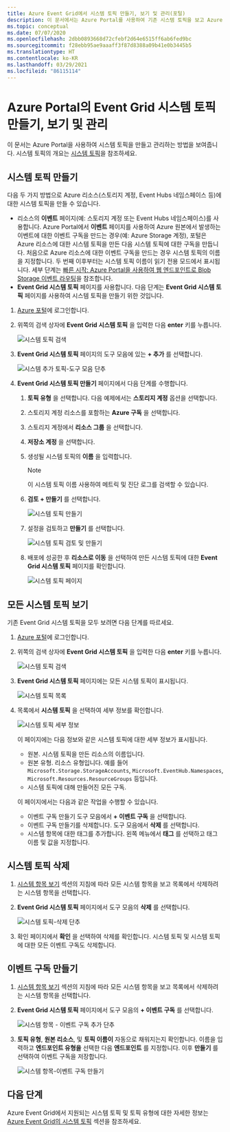 ```yaml
---
title: Azure Event Grid에서 시스템 토픽 만들기, 보기 및 관리(포털)
description: 이 문서에서는 Azure Portal를 사용하여 기존 시스템 토픽을 보고 Azure Event Grid 시스템 토픽을 만드는 방법을 보여줍니다.
ms.topic: conceptual
ms.date: 07/07/2020
ms.openlocfilehash: 2dbb0893668d72cfebf2d64e6515ff6ab6fed9bc
ms.sourcegitcommit: f28ebb95ae9aaaff3f87d8388a09b41e0b3445b5
ms.translationtype: HT
ms.contentlocale: ko-KR
ms.lasthandoff: 03/29/2021
ms.locfileid: "86115114"
---
```

# <a name="create-view-and-manage-event-grid-system-topics-in-the-azure-portal"></a>Azure Portal의 Event Grid 시스템 토픽 만들기, 보기 및 관리
이 문서는 Azure Portal을 사용하여 시스템 토픽을 만들고 관리하는 방법을 보여줍니다. 시스템 토픽의 개요는 [시스템 토픽](system-topics.md)을 참조하세요.

## <a name="create-a-system-topic"></a>시스템 토픽 만들기
다음 두 가지 방법으로 Azure 리소스(스토리지 계정, Event Hubs 네임스페이스 등)에 대한 시스템 토픽을 만들 수 있습니다.

- 리소스의 **이벤트** 페이지(예: 스토리지 계정 또는 Event Hubs 네임스페이스)를 사용합니다. Azure Portal에서 **이벤트** 페이지를 사용하여 Azure 원본에서 발생하는 이벤트에 대한 이벤트 구독을 만드는 경우(예: Azure Storage 계정), 포털은 Azure 리소스에 대한 시스템 토픽을 만든 다음 시스템 토픽에 대한 구독을 만듭니다. 처음으로 Azure 리소스에 대한 이벤트 구독을 만드는 경우 시스템 토픽의 이름을 지정합니다. 두 번째 이후부터는 시스템 토픽 이름이 읽기 전용 모드에서 표시됩니다. 세부 단계는 [빠른 시작: Azure Portal을 사용하여 웹 엔드포인트로 Blob Storage 이벤트 라우팅](blob-event-quickstart-portal.md#subscribe-to-the-blob-storage)을 참조합니다.
- **Event Grid 시스템 토픽** 페이지를 사용합니다. 다음 단계는 **Event Grid 시스템 토픽** 페이지를 사용하여 시스템 토픽을 만들기 위한 것입니다. 

1. [Azure 포털](https://portal.azure.com)에 로그인합니다.
2. 위쪽의 검색 상자에 **Event Grid 시스템 토픽** 을 입력한 다음 **enter** 키를 누릅니다. 

    ![시스템 토픽 검색](./media/create-view-manage-system-topics/search-system-topics.png)
3. **Event Grid 시스템 토픽** 페이지의 도구 모음에 있는 **+ 추가** 를 선택합니다.

    ![시스템 추가 토픽-도구 모음 단추](./media/create-view-manage-system-topics/add-system-topic-menu.png)
4. **Event Grid 시스템 토픽 만들기** 페이지에서 다음 단계를 수행합니다.
    1. **토픽 유형** 을 선택합니다. 다음 예제에서는 **스토리지 계정** 옵션을 선택합니다. 
    2. 스토리지 계정 리소스를 포함하는 **Azure 구독** 을 선택합니다. 
    3. 스토리지 계정에서 **리소스 그룹** 을 선택합니다. 
    4. **저장소 계정** 을 선택합니다. 
    5. 생성될 시스템 토픽의 **이름** 을 입력합니다. 
    
        > [!NOTE]
        > 이 시스템 토픽 이름 사용하여 메트릭 및 진단 로그를 검색할 수 있습니다.
    6. **검토 + 만들기** 를 선택합니다.

        ![시스템 토픽 만들기](./media/create-view-manage-system-topics/create-event-grid-system-topic-page.png)
    5. 설정을 검토하고 **만들기** 를 선택합니다. 
        
        ![시스템 토픽 검토 및 만들기](./media/create-view-manage-system-topics/system-topic-review-create.png)
    6. 배포에 성공한 후 **리소스로 이동** 을 선택하여 만든 시스템 토픽에 대한 **Event Grid 시스템 토픽** 페이지를 확인합니다. 

        ![시스템 토픽 페이지](./media/create-view-manage-system-topics/system-topic-page.png)


## <a name="view-all-system-topics"></a>모든 시스템 토픽 보기
기존 Event Grid 시스템 토픽을 모두 보려면 다음 단계를 따르세요. 

1. [Azure 포털](https://portal.azure.com)에 로그인합니다.
2. 위쪽의 검색 상자에 **Event Grid 시스템 토픽** 을 입력한 다음 **enter** 키를 누릅니다. 

    ![시스템 토픽 검색](./media/create-view-manage-system-topics/search-system-topics.png)
3. **Event Grid 시스템 토픽** 페이지에는 모든 시스템 토픽이 표시됩니다. 

    ![시스템 토픽 목록](./media/create-view-manage-system-topics/list-system-topics.png)
4. 목록에서 **시스템 토픽** 을 선택하여 세부 정보를 확인합니다. 

    ![시스템 토픽 세부 정보](./media/create-view-manage-system-topics/system-topic-details.png)

    이 페이지에는 다음 정보와 같은 시스템 토픽에 대한 세부 정보가 표시됩니다. 
    - 원본. 시스템 토픽을 만든 리소스의 이름입니다.
    - 원본 유형. 리소스 유형입니다. 예를 들어 `Microsoft.Storage.StorageAccounts`, `Microsoft.EventHub.Namespaces`, `Microsoft.Resources.ResourceGroups` 등입니다.
    - 시스템 토픽에 대해 만들어진 모든 구독.

    이 페이지에서는 다음과 같은 작업을 수행할 수 있습니다.
    - 이벤트 구독 만들기 도구 모음에서 **+ 이벤트 구독** 을 선택합니다. 
    - 이벤트 구독 만들기를 삭제합니다. 도구 모음에서 **삭제** 를 선택합니다. 
    - 시스템 항목에 대한 태그를 추가합니다. 왼쪽 메뉴에서 **태그** 를 선택하고 태그 이름 및 값을 지정합니다. 


## <a name="delete-a-system-topic"></a>시스템 토픽 삭제
1. [시스템 항목 보기](#view-all-system-topics) 섹션의 지침에 따라 모든 시스템 항목을 보고 목록에서 삭제하려는 시스템 항목을 선택합니다. 
2. **Event Grid 시스템 토픽** 페이지에서 도구 모음의 **삭제** 를 선택합니다. 

    ![시스템 토픽-삭제 단추](./media/create-view-manage-system-topics/system-topic-delete-button.png)
3. 확인 페이지에서 **확인** 을 선택하여 삭제를 확인합니다. 시스템 토픽 및 시스템 토픽에 대한 모든 이벤트 구독도 삭제합니다.  

## <a name="create-an-event-subscription"></a>이벤트 구독 만들기
1. [시스템 항목 보기](#view-all-system-topics) 섹션의 지침에 따라 모든 시스템 항목을 보고 목록에서 삭제하려는 시스템 항목을 선택합니다. 
2. **Event Grid 시스템 토픽** 페이지에서 도구 모음의 **+ 이벤트 구독** 를 선택합니다. 

    ![시스템 항목 - 이벤트 구독 추가 단추](./media/create-view-manage-system-topics/add-event-subscription-button.png)
3. **토픽 유형**, **원본 리소스**, 및 **토픽 이름이** 자동으로 채워지는지 확인합니다. 이름을 입력하고 **엔드포인트 유형을** 선택한 다음 **엔드포인트** 를 지정합니다. 이후 **만들기** 를 선택하여 이벤트 구독을 저장합니다. 

    ![시스템 항목-이벤트 구독 만들기](./media/create-view-manage-system-topics/create-event-subscription.png)

## <a name="next-steps"></a>다음 단계
Azure Event Grid에서 지원되는 시스템 토픽 및 토픽 유형에 대한 자세한 정보는 [Azure Event Grid의 시스템 토픽](system-topics.md) 섹션을 참조하세요. 
